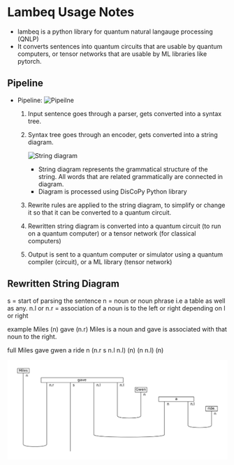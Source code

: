 # Lambeq Usage Notes

- lambeq is a python library for quantum natural langauge processing (QNLP)
- It converts sentences into quantum circuits that are usable by quantum computers, or tensor networks that are usable by ML libraries like pytorch.

## Pipeline
- Pipeline:
    ![Pipeilne](https://www.marktechpost.com/wp-content/uploads/2021/10/Screen-Shot-2021-10-13-at-2.28.34-PM-1024x266.png)
    
    1. Input sentence goes through a parser, gets converted into a syntax tree.
    2. Syntax tree goes through an encoder, gets converted into a string diagram.
        
        ![String diagram](https://miro.medium.com/max/1400/0*1Rxj8003tEQAVv2y)
        
        - String diagram represents the grammatical structure of the string. All words that are related grammatically are connected in diagram.
        - Diagram is processed using DisCoPy Python library
    3. Rewrite rules are applied to the string diagram, to simplify or change it so that it can be converted to a quantum circuit.
    4. Rewritten string diagram is converted into a quantum circuit (to run on a quantum computer) or a tensor network (for classical computers)
    5. Output is sent to a quantum computer or simulator using a quantum compiler (circuit), or a ML library (tensor network)

## Rewritten String Diagram
s = start of parsing the sentence
n = noun or noun phrase i.e a table as well as any.
n.l or n.r = association of a noun is to the left or right depending on l or right

example Miles (n) gave (n.r)
Miles is a noun and gave is associated with that noun to the right.

full Miles gave 			gwen 	a 		ride
	 n 	  (n.r s n.l n.l)	(n)		(n n.l) (n)

![Rewritten string diagram](screenshots/StringDiagramEx.png)